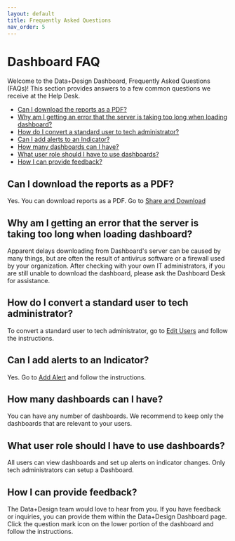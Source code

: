 ```yaml
---
layout: default
title: Frequently Asked Questions
nav_order: 5
---
```


# Dashboard FAQ

Welcome to the Data+Design Dashboard, Frequently Asked Questions (FAQs)!
This section provides answers to a few common questions we receive at the Help Desk.

- [Can I download the reports as a PDF?](#can-i-download-the-reports-as-a-pdf)
- [Why am I getting an error that the server is taking too long when loading dashboard?](#why-am-i-getting-an-error-that-the-server-is-taking-too-long-when-loading-dashboard)
- [How do I convert a standard user to tech administrator?](#how-do-i-convert-a-standard-user-to-tech-administrator)
- [Can I add alerts to an Indicator?](#can-i-add-alerts-to-an-indicator)
- [How many dashboards can I have?](#how-many-dashboards-can-i-have)
- [What user role should I have to use dashboards?](#what-user-role-should-i-have-to-use-dashboards)
- [How I can provide feedback?](#how-can-i-provide-feedback)



## Can I download the reports as a PDF?
Yes. You can download reports as a PDF. Go to [Share and Download](/working-with-dashboard/share-download.md)

## Why am I getting an error that the server is taking too long when loading dashboard?
Apparent delays downloading from Dashboard's server can be caused by many things, but are often the result of antivirus software or a firewall used by your organization.  After checking with your own IT administrators, if you are still unable to download the dashboard, please ask the Dashboard Desk for assistance.

## How do I convert a standard user to tech administrator?
To convert a standard user to tech administrator, go to [Edit Users](/extending-productivity/manage-users.md) and follow the instructions.

## Can I add alerts to an Indicator?
Yes. Go to [Add Alert](/extending-productivity/add-alert-indicator.md) and follow the instructions.

## How many dashboards can I have?
You can have any number of dashboards. We recommend to keep only the dashboards that are relevant to your users.

## What user role should I have to use dashboards?
All users can view dashboards and set up alerts on indicator changes. Only tech administrators can setup a Dashboard.

## How I can provide feedback?
The Data+Design team would love to hear from you. If you have feedback or inquiries, you can provide them within the Data+Design Dashboard page. Click the question mark icon on the lower portion of the dashboard and follow the instructions.
